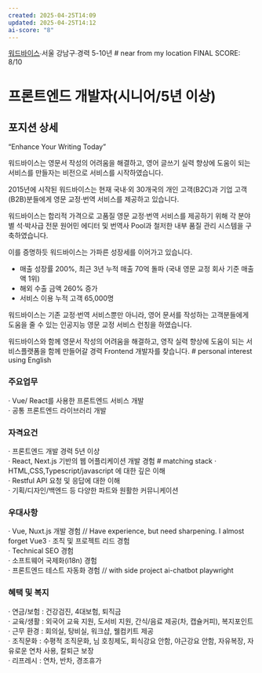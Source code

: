 ```yaml
---
created: 2025-04-25T14:09
updated: 2025-04-25T14:12
ai-score: "8"
---
```

[워드바이스](https://www.wanted.co.kr/company/444)∙서울 강남구∙경력 5-10년 # near from my location
FINAL SCORE: 8/10
# 프론트엔드 개발자(시니어/5년 이상)

## 포지션 상세

“Enhance Your Writing Today”  
  
워드바이스는 영문서 작성의 어려움을 해결하고, 영어 글쓰기 실력 향상에 도움이 되는 서비스를 만들자는 비전으로 서비스를 시작하였습니다.  
  
2015년에 시작된 워드바이스는 현재 국내·외 30개국의 개인 고객(B2C)과 기업 고객(B2B)분들에게 영문 교정·번역 서비스를 제공하고 있습니다.  
  
워드바이스는 합리적 가격으로 고품질 영문 교정·번역 서비스를 제공하기 위해 각 분야별 석·박사급 전문 원어민 에디터 및 번역사 Pool과 철저한 내부 품질 관리 시스템을 구축하였습니다.  
  
이를 증명하듯 워드바이스는 가파른 성장세를 이어가고 있습니다.  
  
- 매출 성장률 200%, 최근 3년 누적 매출 70억 돌파 (국내 영문 교정 회사 기준 매출액 1위)  
- 해외 수출 금액 260% 증가  
- 서비스 이용 누적 고객 65,000명  
  
워드바이스는 기존 교정·번역 서비스뿐만 아니라, 영어 문서를 작성하는 고객분들에게 도움을 줄 수 있는 인공지능 영문 교정 서비스 런칭을 하였습니다.  
  
워드바이스와 함께 영문서 작성의 어려움을 해결하고, 영작 실력 향상에 도움이 되는 서비스플랫폼을 함께 만들어갈 경력 Frontend 개발자를 찾습니다. # personal interest using English
### 주요업무

· Vue/ React를 사용한 프론트엔드 서비스 개발  
· 공통 프론트엔드 라이브러리 개발

### 자격요건

· 프론트엔드 개발 경력 5년 이상  
· React, Next.js 기반의 웹 어플리케이션 개발 경험  # matching stack
· HTML,CSS,Typescript/javascript 에 대한 깊은 이해  
· Restful API 요청 및 응답에 대한 이해  
· 기획/디자인/백엔드 등 다양한 파트와 원활한 커뮤니케이션

### 우대사항

· Vue, Nuxt.js 개발 경험  // Have experience, but need sharpening. I almost forget Vue3
· 조직 및 프로젝트 리드 경험  
· Technical SEO 경험  
· 소프트웨어 국제화(i18n) 경험  
· 프론트엔드 테스트 자동화 경험 // with side project ai-chatbot playwright

### 혜택 및 복지

· 연금/보험 : 건강검진, 4대보험, 퇴직금  
· 교육/생활 : 외국어 교육 지원, 도서비 지원, 간식/음료 제공(차, 캡슐커피), 복지포인트  
· 근무 환경 : 회의실, 탕비실, 워크샵, 웰컴키트 제공  
· 조직문화 : 수평적 조직문화, 님 호칭제도, 회식강요 안함, 야근강요 안함, 자유복장, 자유로운 연차 사용, 칼퇴근 보장  
· 리프레시 : 연차, 반차, 경조휴가